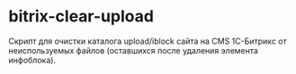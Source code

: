 # bitrix-clear-upload
Скрипт для очистки каталога upload/iblock сайта на CMS 1С-Битрикс от неиспользуемых файлов (оставшихся после удаления элемента инфоблока).
